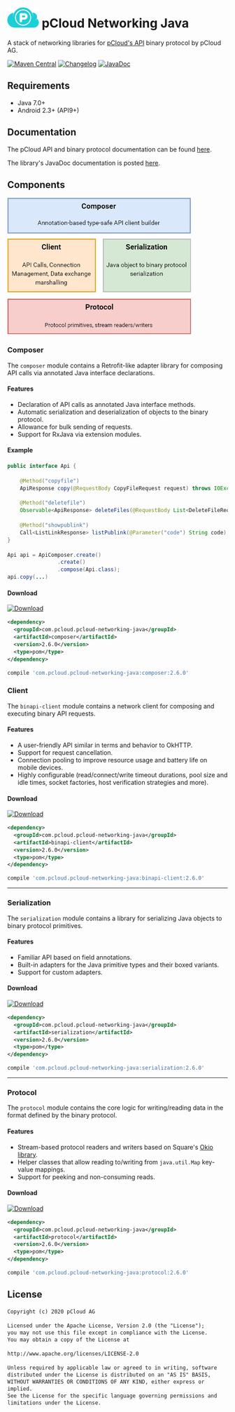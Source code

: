 # <img src="docs/logo_color.png" width="72"> pCloud Networking Java

A stack of networking libraries for [ pCloud's API][docs] binary protocol by pCloud AG.

[![Maven Central](https://img.shields.io/badge/Maven_Central-2.6.0-17bed0?style=for-the-badge)](https://search.maven.org/search?q=g:com.pcloud.pcloud-networking-java)
[![Changelog](https://img.shields.io/badge/Changelog-2.6.0-17bed0?style=for-the-badge)](CHANGELOG.md)
[![JavaDoc](https://img.shields.io/badge/JavaDoc-2.6.0-17bed0?style=for-the-badge)][docs]

## Requirements

- Java 7.0+
- Android 2.3+ (API9+)

## Documentation

The pCloud API and binary protocol documentation can be found [here][docs].

The library's JavaDoc documentation is posted [here][javadoc].


## Components

<img src="docs/images/module-stack.png">

### Composer

The `composer` module contains a Retrofit-like adapter library for composing API calls via annotated Java interface declarations.

#### Features

* Declaration of API calls as annotated Java interface methods.
* Automatic serialization and deserialization of objects to the binary protocol.
* Allowance for bulk sending of requests.
* Support for RxJava via extension modules.

#### Example

```java
public interface Api {

    @Method("copyfile")
    ApiResponse copy(@RequestBody CopyFileRequest request) throws IOException;

    @Method("deletefile")
    Observable<ApiResponse> deleteFiles(@RequestBody List<DeleteFileRequest> requests);

    @Method("showpublink")
    Call<ListLinkResponse> listPublink(@Parameter("code") String code);
}

Api api = ApiComposer.create()
                .create()
                .compose(Api.class);
api.copy(...)

```

#### Download

[ ![Download](https://img.shields.io/badge/Maven_Central-2.6.0-17bed0?style=for-the-badge) ](https://search.maven.org/artifact/com.pcloud.pcloud-networking-java/composer/2.6.0/jar)

```xml
<dependency>
  <groupId>com.pcloud.pcloud-networking-java</groupId>
  <artifactId>composer</artifactId>
  <version>2.6.0</version>
  <type>pom</type>
</dependency>
```

```groovy
compile 'com.pcloud.pcloud-networking-java:composer:2.6.0'
```

### Client

The `binapi-client` module contains a network client for composing and executing binary API requests.

#### Features

* A user-friendly API similar in terms and behavior to OkHTTP.
* Support for request cancellation.
* Connection pooling to improve resource usage and battery life on mobile devices.
* Highly configurable (read/connect/write timeout durations, pool size and idle times, socket factories, host verification strategies and more).

#### Download

[ ![Download](https://img.shields.io/badge/Maven_Central-2.6.0-17bed0?style=for-the-badge) ](https://search.maven.org/artifact/com.pcloud.pcloud-networking-java/composer/2.6.0/jar)

```xml
<dependency>
  <groupId>com.pcloud.pcloud-networking-java</groupId>
  <artifactId>binapi-client</artifactId>
  <version>2.6.0</version>
  <type>pom</type>
</dependency>
```

```groovy
compile 'com.pcloud.pcloud-networking-java:binapi-client:2.6.0'
```

--------------------------------------------------------------------------------
### Serialization

The `serialization` module contains a library for serializing Java objects to binary protocol primitives.

#### Features

* Familiar API based on field annotations.
* Built-in adapters for the Java primitive types and their boxed variants.
* Support for custom adapters.

#### Download

[ ![Download](https://img.shields.io/badge/Maven_Central-2.6.0-17bed0?style=for-the-badge) ](https://search.maven.org/artifact/com.pcloud.pcloud-networking-java/serialization/2.6.0/jar)


```xml
<dependency>
  <groupId>com.pcloud.pcloud-networking-java</groupId>
  <artifactId>serialization</artifactId>
  <version>2.6.0</version>
  <type>pom</type>
</dependency>
```

```groovy
compile 'com.pcloud.pcloud-networking-java:serialization:2.6.0'
```
--------------------------------------------------------------------------------
### Protocol

The `protocol` module contains the core logic for writing/reading data in the format defined by the binary protocol.

#### Features

* Stream-based protocol readers and writers based on Square's [Okio library](https://github.com/square/okio).
* Helper classes that allow reading to/writing from `java.util.Map` key-value mappings.
* Support for peeking and non-consuming reads.

#### Download

[ ![Download](https://img.shields.io/badge/Maven_Central-2.6.0-17bed0?style=for-the-badge)](https://search.maven.org/artifact/com.pcloud.pcloud-networking-java/composer/2.6.0/jar)

```xml
<dependency>
  <groupId>com.pcloud.pcloud-networking-java</groupId>
  <artifactId>protocol</artifactId>
  <version>2.6.0</version>
  <type>pom</type>
</dependency>
```

```groovy
compile 'com.pcloud.pcloud-networking-java:protocol:2.6.0'
```

## License
	Copyright (c) 2020 pCloud AG

	Licensed under the Apache License, Version 2.0 (the "License");
	you may not use this file except in compliance with the License.
	You may obtain a copy of the License at

    http://www.apache.org/licenses/LICENSE-2.0

    Unless required by applicable law or agreed to in writing, software
    distributed under the License is distributed on an "AS IS" BASIS,
    WITHOUT WARRANTIES OR CONDITIONS OF ANY KIND, either express or implied.
    See the License for the specific language governing permissions and
    limitations under the License.


[site]: https://www.pcloud.com/
[docs]: https://docs.pcloud.com/
[javadoc]: https://pcloud.github.io/pcloud-networking-java/
